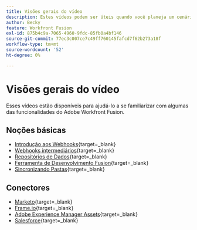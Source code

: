 ```yaml
---
title: Visões gerais do vídeo
description: Estes vídeos podem ser úteis quando você planeja um cenário
author: Becky
feature: Workfront Fusion
exl-id: 875b4c9a-7065-4960-9fdc-85fb0a4bf146
source-git-commit: 77ec3c007ce7c49ff760145fafcd7f62b273a18f
workflow-type: tm+mt
source-wordcount: '52'
ht-degree: 0%

---
```


# Visões gerais do vídeo

Esses vídeos estão disponíveis para ajudá-lo a se familiarizar com algumas das funcionalidades do Adobe Workfront Fusion.

## Noções básicas

* [Introdução aos Webhooks](https://video.tv.adobe.com/v/3427025/){target=_blank}
* [Webhooks intermediários](https://video.tv.adobe.com/v/3427030/){target=_blank}
* [Repositórios de Dados](https://video.tv.adobe.com/v/3427029/){target=_blank}
* [Ferramenta de Desenvolvimento Fusion](https://video.tv.adobe.com/v/3427031/){target=_blank}
* [Sincronizando Pastas](https://video.tv.adobe.com/v/3427033/){target=_blank}

## Conectores

* [Marketo](https://video.tv.adobe.com/v/3427026/){target=_blank}
* [Frame.io](https://video.tv.adobe.com/v/3427032/){target=_blank}
* [Adobe Experience Manager Assets](https://video.tv.adobe.com/v/3427034/){target=_blank}
* [Salesforce](https://video.tv.adobe.com/v/3427027/){target=_blank}
